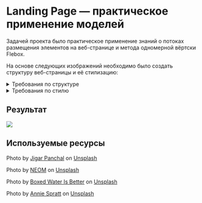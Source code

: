 # Landing Page — практическое применение моделей 
Задачей проекта было практическое применение знаний о потоках размещения элементов на веб-странице и метода одномерной вёртски Flebox.

На основе следующих изображений необходимо было создать структуру веб-страницы и её стилизацию:
<details>
<summary>Требования по структуре</summary>
<img src="https://cdn.statically.io/gh/TheOdinProject/curriculum/81a5d553f4073e593d23a6ab00d50eef8620796d/foundations/html_css/project/imgs/01.png"/>
</details>
<details>
<summary>Требования по стилю</summary>
<img src="https://cdn.statically.io/gh/TheOdinProject/curriculum/81a5d553f4073e593d23a6ab00d50eef8620796d/foundations/html_css/project/imgs/02.png"/>
</details>

## Результат
<img src="https://i.ibb.co/hFzTfWr/Screenshot-1.png>"/>

## Используемые ресурсы
Photo by <a href="https://unsplash.com/@brave4_heart?utm_content=creditCopyText&utm_medium=referral&utm_source=unsplash">Jigar Panchal</a> on <a href="https://unsplash.com/photos/a-large-group-of-different-colored-shapes-4udxfpPex0M?utm_content=creditCopyText&utm_medium=referral&utm_source=unsplash">Unsplash</a>

Photo by <a href="https://unsplash.com/@neom?utm_content=creditCopyText&utm_medium=referral&utm_source=unsplash">NEOM</a> on <a href="https://unsplash.com/photos/an-antelope-standing-in-the-middle-of-the-desert-CzwL_vn445k?utm_content=creditCopyText&utm_medium=referral&utm_source=unsplash">Unsplash</a>
  
Photo by <a href="https://unsplash.com/@boxedwater?utm_content=creditCopyText&utm_medium=referral&utm_source=unsplash">Boxed Water Is Better</a> on <a href="https://unsplash.com/photos/a-lunch-box-with-a-sandwich-salad-salad-dressing-bread-olives-x93TC5gWIao?utm_content=creditCopyText&utm_medium=referral&utm_source=unsplash">Unsplash</a>
  
Photo by <a href="https://unsplash.com/@anniespratt?utm_content=creditCopyText&utm_medium=referral&utm_source=unsplash">Annie Spratt</a> on <a href="https://unsplash.com/photos/green-leaf-hX_hf2lPpUU?utm_content=creditCopyText&utm_medium=referral&utm_source=unsplash">Unsplash</a>
  
  